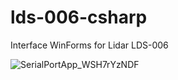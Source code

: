 # lds-006-csharp
Interface WinForms for Lidar LDS-006

![SerialPortApp_WSH7rYzNDF](https://github.com/mkazimoto/lds-006-csharp/assets/5958365/288caf1a-5c1a-4345-99e0-1bda4eec64f7)


